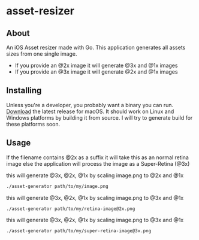 # asset-resizer
## About
An iOS Asset resizer made with Go. This application generates all assets sizes from one single image.

* If you provide an @2x image it will generate @3x and @1x images
* If you provide an @3x image it will generate @2x and @1x images


## Installing 
Unless you're a developer, you probably want a binary you can run. [Download](https://github.com/HernanPaez/asset-resizer/releases) the latest release for macOS.
It should work on Linux and Windows platforms by building it from source. I will try to generate build for these platforms soon.

## Usage

If the filename contains @2x as a suffix it will take this as an normal retina image
else the application will process the image as a Super-Retina (@3x)

this will generate @3x, @2x, @1x by scaling image.png to @2x and @1x

```bash
./asset-generator path/to/my/image.png 
```

this will generate @3x, @2x, @1x by scaling image.png to @3x and @1x

```bash
./asset-generator path/to/my/retina-image@2x.png
```

this will generate @3x, @2x, @1x by scaling image.png to @3x and @1x

```bash
./asset-generator path/to/my/super-retina-image@3x.png
```
